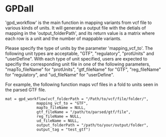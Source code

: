 # GPDall

'gpd_workflow' is the main function in mapping variants from vcf file to various kinds of units. It will generate a output file with the detials of mapping in the 'output_folderPath',
and its return value is a matrix where each row is a unit and the number of mappable variants.

Please specify the type of units by the parameter 'mapping_vcf_to'. The following unit types are acceptable, "GTF", "regulatory", "protUnits" and "userDefine". With each type of unit specified, users are expected to specifiy the corresponding unit file in one of the following parameters, "mapTo_fileName" for "protUnits", "gtf_fileName" for "GTF", "reg_fileName" for "regulatory", and "ud_fileName" for "userDefine". 


For example, the following function maps vcf files in a fold to units seen in the parsed GTF file. 


```{r}
mat = gpd_workflow(vcf_folderPath = "/Path/to/vcf/file/folder/",
              mapping_vcf_to = "GTF",
              mapTo_fileName = NULL,
              gtf_fileName = "/path/to/parsed/gtf/file",
              reg_fileName = NULL, 
              ud_fileName = NULL,
              output_folderPath = "/path/to/your/output/folder",
              output_tag = "test_gtf")
```


